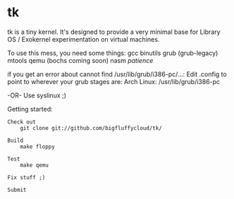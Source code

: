 tk
==

tk is a tiny kernel. It's designed to provide a very
minimal base for Library OS / Exokernel experimentation on virtual machines.



To use this mess, you need some things:
	gcc
	binutils
	grub (grub-legacy)
	mtools
	qemu (bochs coming soon)
	nasm
	*patience*

if you get an error about cannot find /usr/lib/grub/i386-pc/...:
	Edit .config to point to wherever your grub stages are:
		Arch Linux: /usr/lib/grub/i386-pc

-OR-
	Use syslinux ;)

Getting started:

	Check out
		git clone git://github.com/bigfluffycloud/tk/

	Build
		make floppy

	Test
		make qemu

	Fix stuff ;)

	Submit
